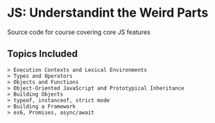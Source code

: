 # JS: Understandint the Weird Parts

Source code for course covering core JS features

## Topics Included

```
> Execution Contexts and Lexical Environments 
> Types and Operators
> Objects and Functions
> Object-Oriented JavaScript and Prototypical Inheritance
> Building Objects
> typeof, instanceof, strict mode
> Building a Framework
> es6, Promises, async/await
```
